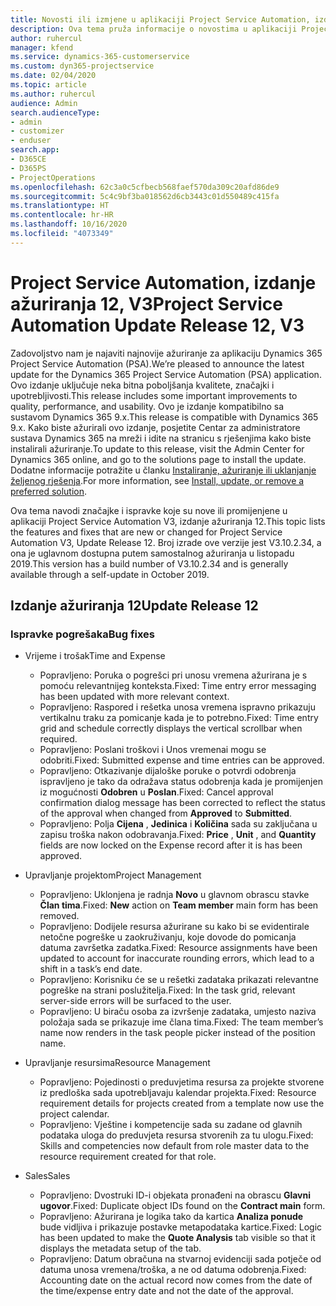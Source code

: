 ```yaml
---
title: Novosti ili izmjene u aplikaciji Project Service Automation, izdanje ažuriranja 12, V3
description: Ova tema pruža informacije o novostima u aplikaciji Project Service Automation, izdanje ažuriranja 12, V3.
author: ruhercul
manager: kfend
ms.service: dynamics-365-customerservice
ms.custom: dyn365-projectservice
ms.date: 02/04/2020
ms.topic: article
ms.author: ruhercul
audience: Admin
search.audienceType:
- admin
- customizer
- enduser
search.app:
- D365CE
- D365PS
- ProjectOperations
ms.openlocfilehash: 62c3a0c5cfbecb568faef570da309c20afd86de9
ms.sourcegitcommit: 5c4c9bf3ba018562d6cb3443c01d550489c415fa
ms.translationtype: HT
ms.contentlocale: hr-HR
ms.lasthandoff: 10/16/2020
ms.locfileid: "4073349"
---
```

# <a name="project-service-automation-update-release-12-v3"></a><span data-ttu-id="4ff36-103">Project Service Automation, izdanje ažuriranja 12, V3</span><span class="sxs-lookup"><span data-stu-id="4ff36-103">Project Service Automation Update Release 12, V3</span></span>
<span data-ttu-id="4ff36-104">Zadovoljstvo nam je najaviti najnovije ažuriranje za aplikaciju Dynamics 365 Project Service Automation (PSA).</span><span class="sxs-lookup"><span data-stu-id="4ff36-104">We’re pleased to announce the latest update for the Dynamics 365 Project Service Automation (PSA) application.</span></span> <span data-ttu-id="4ff36-105">Ovo izdanje uključuje neka bitna poboljšanja kvalitete, značajki i upotrebljivosti.</span><span class="sxs-lookup"><span data-stu-id="4ff36-105">This release includes some important improvements to quality, performance, and usability.</span></span> <span data-ttu-id="4ff36-106">Ovo je izdanje kompatibilno sa sustavom Dynamics 365 9.x.</span><span class="sxs-lookup"><span data-stu-id="4ff36-106">This release is compatible with Dynamics 365 9.x.</span></span> <span data-ttu-id="4ff36-107">Kako biste ažurirali ovo izdanje, posjetite Centar za administratore sustava Dynamics 365 na mreži i idite na stranicu s rješenjima kako biste instalirali ažuriranje.</span><span class="sxs-lookup"><span data-stu-id="4ff36-107">To update to this release, visit the Admin Center for Dynamics 365 online, and go to the solutions page to install the update.</span></span> <span data-ttu-id="4ff36-108">Dodatne informacije potražite u članku [Instaliranje, ažuriranje ili uklanjanje željenog rješenja](https://docs.microsoft.com/power-platform/admin/install-remove-preferred-solution).</span><span class="sxs-lookup"><span data-stu-id="4ff36-108">For more information, see [Install, update, or remove a preferred solution](https://docs.microsoft.com/power-platform/admin/install-remove-preferred-solution).</span></span>

<span data-ttu-id="4ff36-109">Ova tema navodi značajke i ispravke koje su nove ili promijenjene u aplikaciji Project Service Automation V3, izdanje ažuriranja 12.</span><span class="sxs-lookup"><span data-stu-id="4ff36-109">This topic lists the features and fixes that are new or changed for Project Service Automation V3, Update Release 12.</span></span> <span data-ttu-id="4ff36-110">Broj izrade ove verzije jest V3.10.2.34, a ona je uglavnom dostupna putem samostalnog ažuriranja u listopadu 2019.</span><span class="sxs-lookup"><span data-stu-id="4ff36-110">This version has a build number of V3.10.2.34 and is generally available through a self-update in October 2019.</span></span>

## <a name="update-release-12"></a><span data-ttu-id="4ff36-111">Izdanje ažuriranja 12</span><span class="sxs-lookup"><span data-stu-id="4ff36-111">Update Release 12</span></span>

### <a name="bug-fixes"></a><span data-ttu-id="4ff36-112">Ispravke pogrešaka</span><span class="sxs-lookup"><span data-stu-id="4ff36-112">Bug fixes</span></span>

- <span data-ttu-id="4ff36-113">Vrijeme i trošak</span><span class="sxs-lookup"><span data-stu-id="4ff36-113">Time and Expense</span></span>

    - <span data-ttu-id="4ff36-114">Popravljeno: Poruka o pogrešci pri unosu vremena ažurirana je s pomoću relevantnijeg konteksta.</span><span class="sxs-lookup"><span data-stu-id="4ff36-114">Fixed: Time entry error messaging has been updated with more relevant context.</span></span>
    - <span data-ttu-id="4ff36-115">Popravljeno: Raspored i rešetka unosa vremena ispravno prikazuju vertikalnu traku za pomicanje kada je to potrebno.</span><span class="sxs-lookup"><span data-stu-id="4ff36-115">Fixed: Time entry grid and schedule correctly displays the vertical scrollbar when required.</span></span>
    - <span data-ttu-id="4ff36-116">Popravljeno: Poslani troškovi i Unos vremenai mogu se odobriti.</span><span class="sxs-lookup"><span data-stu-id="4ff36-116">Fixed: Submitted expense and time entries can be approved.</span></span>
    - <span data-ttu-id="4ff36-117">Popravljeno: Otkazivanje dijaloške poruke o potvrdi odobrenja ispravljeno je tako da odražava status odobrenja kada je promijenjen iz mogućnosti **Odobren** u **Poslan**.</span><span class="sxs-lookup"><span data-stu-id="4ff36-117">Fixed: Cancel approval confirmation dialog message has been corrected to reflect the status of the approval when changed from **Approved** to **Submitted**.</span></span>
    - <span data-ttu-id="4ff36-118">Popravljeno: Polja **Cijena** , **Jedinica** i **Količina** sada su zaključana u zapisu troška nakon odobravanja.</span><span class="sxs-lookup"><span data-stu-id="4ff36-118">Fixed: **Price** , **Unit** , and **Quantity** fields are now locked on the Expense record after it is has been approved.</span></span>

- <span data-ttu-id="4ff36-119">Upravljanje projektom</span><span class="sxs-lookup"><span data-stu-id="4ff36-119">Project Management</span></span>

    - <span data-ttu-id="4ff36-120">Popravljeno: Uklonjena je radnja **Novo** u glavnom obrascu stavke **Član tima**.</span><span class="sxs-lookup"><span data-stu-id="4ff36-120">Fixed: **New** action on **Team member** main form has been removed.</span></span>
    - <span data-ttu-id="4ff36-121">Popravljeno: Dodijele resursa ažurirane su kako bi se evidentirale netočne pogreške u zaokruživanju, koje dovode do pomicanja datuma završetka zadatka.</span><span class="sxs-lookup"><span data-stu-id="4ff36-121">Fixed: Resource assignments have been updated to account for inaccurate rounding errors, which lead to a shift in a task’s end date.</span></span>
    - <span data-ttu-id="4ff36-122">Popravljeno: Korisniku će se u rešetki zadataka prikazati relevantne pogreške na strani poslužitelja.</span><span class="sxs-lookup"><span data-stu-id="4ff36-122">Fixed: In the task grid, relevant server-side errors will be surfaced to the user.</span></span>
    - <span data-ttu-id="4ff36-123">Popravljeno: U biraču osoba za izvršenje zadataka, umjesto naziva položaja sada se prikazuje ime člana tima.</span><span class="sxs-lookup"><span data-stu-id="4ff36-123">Fixed: The team member’s name now renders in the task people picker instead of the position name.</span></span>

- <span data-ttu-id="4ff36-124">Upravljanje resursima</span><span class="sxs-lookup"><span data-stu-id="4ff36-124">Resource Management</span></span>

    - <span data-ttu-id="4ff36-125">Popravljeno: Pojedinosti o preduvjetima resursa za projekte stvorene iz predloška sada upotrebljavaju kalendar projekta.</span><span class="sxs-lookup"><span data-stu-id="4ff36-125">Fixed: Resource requirement details for projects created from a template now use the project calendar.</span></span>
    - <span data-ttu-id="4ff36-126">Popravljeno: Vještine i kompetencije sada su zadane od glavnih podataka uloga do preduvjeta resursa stvorenih za tu ulogu.</span><span class="sxs-lookup"><span data-stu-id="4ff36-126">Fixed: Skills and competencies now default from role master data to the resource requirement created for that role.</span></span>

- <span data-ttu-id="4ff36-127">Sales</span><span class="sxs-lookup"><span data-stu-id="4ff36-127">Sales</span></span>

    - <span data-ttu-id="4ff36-128">Popravljeno: Dvostruki ID-i objekata pronađeni na obrascu **Glavni ugovor**.</span><span class="sxs-lookup"><span data-stu-id="4ff36-128">Fixed: Duplicate object IDs found on the **Contract main** form.</span></span>
    - <span data-ttu-id="4ff36-129">Popravljeno: Ažurirana je logika tako da kartica **Analiza ponude** bude vidljiva i prikazuje postavke metapodataka kartice.</span><span class="sxs-lookup"><span data-stu-id="4ff36-129">Fixed: Logic has been updated to make the **Quote Analysis** tab visible so that it displays the metadata setup of the tab.</span></span>
    - <span data-ttu-id="4ff36-130">Popravljeno: Datum obračuna na stvarnoj evidenciji sada potječe od datuma unosa vremena/troška, a ne od datuma odobrenja.</span><span class="sxs-lookup"><span data-stu-id="4ff36-130">Fixed: Accounting date on the actual record now comes from the date of the time/expense entry date and not the date of the approval.</span></span>
